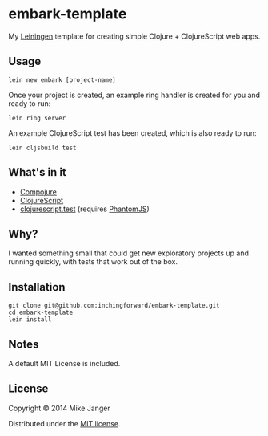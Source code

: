 # embark-template

My [Leiningen](http://leiningen.org/) template for creating simple Clojure + ClojureScript web apps.

## Usage

    lein new embark [project-name]

Once your project is created, an example ring handler is created for you and ready to run:

    lein ring server

An example ClojureScript test has been created, which is also ready to run:

    lein cljsbuild test

## What's in it

- [Compojure](https://github.com/weavejester/compojure)
- [ClojureScript](https://github.com/clojure/clojurescript)
- [clojurescript.test](https://github.com/cemerick/clojurescript.test) (requires [PhantomJS](http://phantomjs.org/))

## Why?

I wanted something small that could get new exploratory projects up and running quickly, with tests that work out of the box.

## Installation

    git clone git@github.com:inchingforward/embark-template.git
    cd embark-template
    lein install

## Notes

A default MIT License is included.

## License

Copyright © 2014 Mike Janger

Distributed under the [MIT license](http://www.opensource.org/licenses/MIT).
